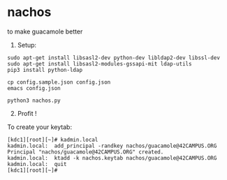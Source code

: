 # nachos
to make guacamole better


1. Setup:

```
sudo apt-get install libsasl2-dev python-dev libldap2-dev libssl-dev
sudo apt-get install libsasl2-modules-gssapi-mit ldap-utils
pip3 install python-ldap

cp config.sample.json config.json
emacs config.json

python3 nachos.py

```

2. Profit !


To create your keytab:

```
[kdc1][root][~]# kadmin.local
kadmin.local:  add_principal -randkey nachos/guacamole@42CAMPUS.ORG
Principal "nachos/guacamole@42CAMPUS.ORG" created.
kadmin.local:  ktadd -k nachos.keytab nachos/guacamole@42CAMPUS.ORG
kadmin.local:  quit
[kdc1][root][~]#
```
